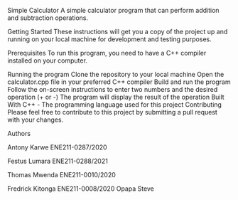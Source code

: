 Simple Calculator
A simple calculator program that can perform addition and subtraction operations.

Getting Started
These instructions will get you a copy of the project up and running on your local machine for development and testing purposes.

Prerequisites
To run this program, you need to have a C++ compiler installed on your computer.

Running the program
Clone the repository to your local machine
Open the calculator.cpp file in your preferred C++ compiler
Build and run the program
Follow the on-screen instructions to enter two numbers and the desired operation (+ or -)
The program will display the result of the operation
Built With
C++ - The programming language used for this project
Contributing
Please feel free to contribute to this project by submitting a pull request with your changes.

Authors

Antony Karwe ENE211-0287/2020

Festus Lumara ENE211-0288/2021

Thomas Mwenda ENE211-0010/2020

Fredrick Kitonga ENE211-0008/2020
Opapa Steve 
